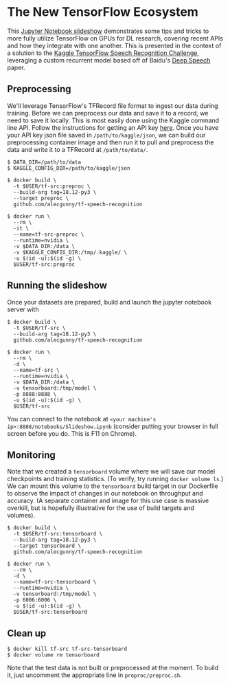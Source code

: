 # The New TensorFlow Ecosystem
This <a href="https://nbviewer.jupyter.org/format/slides/github/alecgunny/tf-speech-recognition/blob/master/Slideshow.ipynb#/">Jupyter Notebook slideshow</a> demonstrates some tips and tricks to more fully utilize TensorFlow on GPUs for DL research, covering recent APIs and how they integrate with one another. This is presented in the context of a solution to the <a href="https://www.kaggle.com/c/tensorflow-speech-recognition-challenge">Kaggle TensorFlow Speech Recognition Challenge</a>, leveraging a custom recurrent model based off of Baidu's <a href="https://arxiv.org/abs/1412.5567">Deep Speech</a> paper.

## Preprocessing
We'll leverage TensorFlow's TFRecord file format to ingest our data during training. Before we can preprocess our data and save it to a record, we need to save it locally. This is most easily done using the Kaggle command line API. Follow the instructions for getting an API key <a href="https://github.com/Kaggle/kaggle-api">here</a>. Once you have your API key json file saved in `/path/to/kaggle/json`, we can build our preprocessing container image and then run it to pull and preprocess the data and write it to a TFRecord at `/path/to/data/`.
```
$ DATA_DIR=/path/to/data
$ KAGGLE_CONFIG_DIR=/path/to/kaggle/json

$ docker build \
  -t $USER/tf-src:preproc \
  --build-arg tag=18.12-py3 \
  --target preproc \
  github.com/alecgunny/tf-speech-recognition

$ docker run \
  --rm \
  -it \
  --name=tf-src-preproc \
  --runtime=nvidia \
  -v $DATA_DIR:/data \
  -v $KAGGLE_CONFIG_DIR:/tmp/.kaggle/ \
  -u $(id -u):$(id -g) \
  $USER/tf-src:preproc
```

## Running the slideshow
Once your datasets are prepared, build and launch the jupyter notebook server with
```
$ docker build \
  -t $USER/tf-src \
  --build-arg tag=18.12-py3 \
  github.com/alecgunny/tf-speech-recognition

$ docker run \
  --rm \
  -d \
  --name=tf-src \
  --runtime=nvidia \
  -v $DATA_DIR:/data \
  -v tensorboard:/tmp/model \
  -p 8888:8888 \
  -u $(id -u):$(id -g) \
  $USER/tf-src
```
You can connect to the notebook at `<your machine's ip>:8888/notebooks/Slideshow.ipynb` (consider putting your browser in full screen before you do. This is F11 on Chrome).

## Monitoring
Note that we created a `tensorboard` volume where we will save our model checkpoints and training statistics. (To verify, try running `docker volume ls`.) We can mount this volume to the `tensorboard` build target in our Dockerfile to observe the impact of changes in our notebook on throughput and accuracy. (A separate container and image for this use case is massive overkill, but is hopefully illustrative for the use of build targets and volumes).
```
$ docker build \
  -t $USER/tf-src:tensorboard \
  --build-arg tag=18.12-py3 \
  --target tensorboard \
  github.com/alecgunny/tf-speech-recognition

$ docker run \
  --rm \
  -d \
  --name=tf-src-tensorboard \
  --runtime=nvidia \
  -v tensorboard:/tmp/model \
  -p 6006:6006 \
  -u $(id -u):$(id -g) \
  $USER/tf-src:tensorboard
```

## Clean up
```
$ docker kill tf-src tf-src-tensorboard
$ docker volume rm tensorboard
```
Note that the test data is not built or preprocessed at the moment. To build it, just uncomment the appropriate line in `preproc/preproc.sh`.
